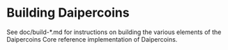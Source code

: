 Building Daipercoins
================

See doc/build-*.md for instructions on building the various
elements of the Daipercoins Core reference implementation of Daipercoins.
